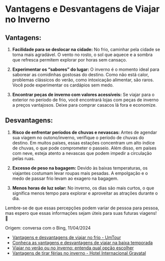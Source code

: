 # Vantagens e Desvantagens de Viajar no Inverno

## Vantagens:
1. **Facilidade para se deslocar na cidade:** No frio, caminhar pela cidade se torna mais agradável. O vento no rosto, o sol que aquece e a sombra que refresca permitem explorar por horas sem cansaço.
   
2. **Experimentar os “sabores” do lugar:** O inverno é o momento ideal para saborear as comidinhas gostosas do destino. Como não está calor, problemas clássicos do verão, como intoxicação alimentar, são raros. Você pode experimentar os cardápios sem medo.
   
3. **Encontrar peças de inverno com valores acessíveis:** Se viajar para o exterior no período de frio, você encontrará lojas com peças de inverno a preços vantajosos. Deixe para comprar casacos lá fora e economize.

## Desvantagens:
1. **Risco de enfrentar períodos de chuvas e nevascas:** Antes de agendar sua viagem no outono/inverno, verifique o período de chuvas do destino. Em muitos países, essas estações concentram um alto índice de chuvas, o que pode comprometer o passeio. Além disso, em países com neve, esteja atento a nevascas que podem impedir a circulação pelas ruas.
   
2. **Excesso de peso na bagagem:** Devido às baixas temperaturas, os viajantes costumam levar roupas mais pesadas. A empolgação e o medo de passar frio levam ao exagero na bagagem.
   
3. **Menos horas de luz solar:** No inverno, os dias são mais curtos, o que significa menos tempo para explorar e aproveitar as atrações durante o dia.

Lembre-se de que essas percepções podem variar de pessoa para pessoa, mas espero que essas informações sejam úteis para suas futuras viagens! 🌟

Origem: conversa com o Bing, 11/04/2024
- [Vantagens e desvantagens de viajar no frio - UmTour](https://umtour.com.br/posts/vantagens-e-desvantagens-de-viajar-no-frio/)
- [Conheça as vantagens e desvantagens de viajar na baixa temporada](https://www.promoo.com.br/vantagens-e-desvantagens-baixa-temporada/)
- [Viajar no verão ou no inverno: entenda qual opção escolher](https://blog.viajarfazbem.com/viajar-no-verao-ou-no-inverno/)
- [Vantagens de tirar férias no inverno - Hotel Internacional Gravatal](https://hotelinternacionalgravatal.com.br/blog/2022/04/13/6-beneficios-de-se-tirar-ferias-no-inverno/)
